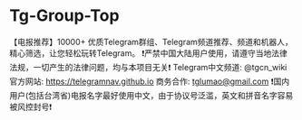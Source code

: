 # Tg-Group-Top
【电报推荐】10000+ 优质Telegram群组、Telegram频道推荐、频道和机器人，精心筛选，让您轻松玩转Telegram。 ❗️严禁中国大陆用户使用，请遵守当地法律法规，一切产生的法律问题，均与本项目无关❗️ Telegram中文频道: @tgcn_wiki 官方网站: https://telegramnav.github.io 商务合作: tglumao@gmail.com ❗️国内用户(包括台湾省)电报名字最好使用中文，由于协议号泛滥，英文和拼音名字容易被风控封号❗️
